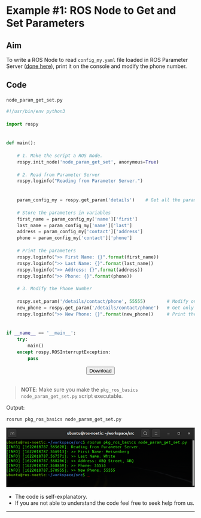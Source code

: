 # Example #1: ROS Node to Get and Set Parameters

## Aim
To write a ROS Node to read `config_my.yaml` file loaded in ROS Parameter Server ([done here](load_parameters_using_yaml_file.html#Load-Parameters-using-YAML-file)), print it on the console and modify the phone number.

## Code

`node_param_get_set.py`
```python
#!/usr/bin/env python3

import rospy


def main():    
    
    # 1. Make the script a ROS Node.
    rospy.init_node('node_param_get_set', anonymous=True)

    # 2. Read from Parameter Server
    rospy.loginfo("Reading from Parameter Server.")

    
    param_config_my = rospy.get_param('details')    # Get all the parameters inside 'details'

    # Store the parameters in variables
    first_name = param_config_my['name']['first']
    last_name = param_config_my['name']['last']
    address = param_config_my['contact']['address']
    phone = param_config_my['contact']['phone']

    # Print the parameters
    rospy.loginfo(">> First Name: {}".format(first_name))
    rospy.loginfo(">> Last Name: {}".format(last_name))
    rospy.loginfo(">> Address: {}".format(address))
    rospy.loginfo(">> Phone: {}".format(phone))

    # 3. Modify the Phone Number 

    rospy.set_param('/details/contact/phone', 55555)        # Modify only Phone Number in Parameter Server
    new_phone = rospy.get_param('/details/contact/phone')   # Get only Phone Number from Parameter Server
    rospy.loginfo(">> New Phone: {}".format(new_phone))     # Print the new Phone Number
    

if __name__ == '__main__':
    try:
        main()
    except rospy.ROSInterruptException:
        pass
```

<center><a href="node_param_get_set.py" download><button>Download</button></a></center>

<br />

> **NOTE**: Make sure you make the `pkg_ros_basics node_param_get_set.py` script executable.

Output:

```bash
rosrun pkg_ros_basics node_param_get_set.py
```

![node-param-get-set-output.png](node-param-get-set-output.png)

- The code is self-explanatory.
- If you are not able to understand the code feel free to seek help from us.
---
